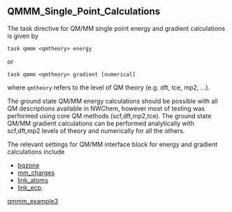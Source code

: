 ## QMMM\_Single\_Point\_Calculations

The task directive for QM/MM
single point energy and gradient calculations is given by
```
task qmmm <qmtheory> energy
```
or
```
task qmmm <qmtheory> gradient [numerical]
```
where `qmtheory` refers to the level of QM theory (e.g. dft, tce, mp2,
...).

The ground state QM/MM energy calculations should be possible with all
QM descriptions available in NWChem, however most of testing was
performed using core QM methods (scf,dft,mp2,tce). The ground state
QM/MM gradient calculations can be performed analytically with
scf,dft,mp2 levels of theory and numerically for all the others.

The relevant settings for QM/MM interface block for energy and gradient
calculations include

  - [bqzone](qmmm_bq_zone)
  - [mm_charges](qmmm_mm_charges)
  - [link_atoms](qmmm_link_atoms)
  - [link_ecp](qmmm_link_ecp).

[qmmm_example3](qmmm_example3)
